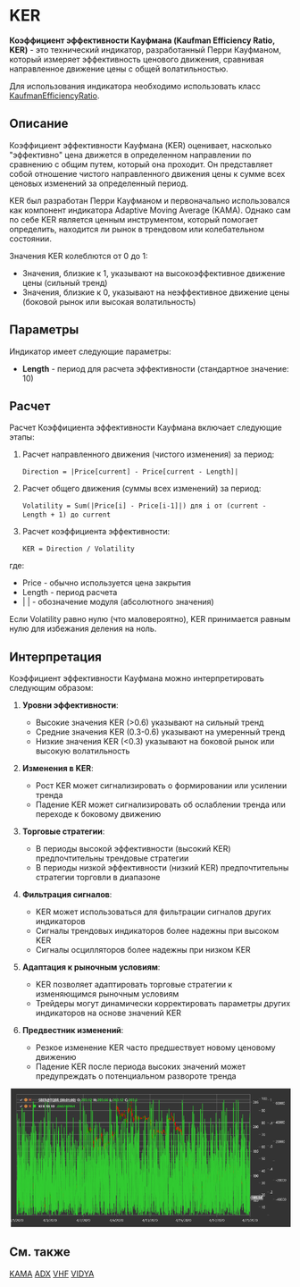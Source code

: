 # KER

**Коэффициент эффективности Кауфмана (Kaufman Efficiency Ratio, KER)** - это технический индикатор, разработанный Перри Кауфманом, который измеряет эффективность ценового движения, сравнивая направленное движение цены с общей волатильностью.

Для использования индикатора необходимо использовать класс [KaufmanEfficiencyRatio](xref:StockSharp.Algo.Indicators.KaufmanEfficiencyRatio).

## Описание

Коэффициент эффективности Кауфмана (KER) оценивает, насколько "эффективно" цена движется в определенном направлении по сравнению с общим путем, который она проходит. Он представляет собой отношение чистого направленного движения цены к сумме всех ценовых изменений за определенный период.

KER был разработан Перри Кауфманом и первоначально использовался как компонент индикатора Adaptive Moving Average (KAMA). Однако сам по себе KER является ценным инструментом, который помогает определить, находится ли рынок в трендовом или колебательном состоянии.

Значения KER колеблются от 0 до 1:
- Значения, близкие к 1, указывают на высокоэффективное движение цены (сильный тренд)
- Значения, близкие к 0, указывают на неэффективное движение цены (боковой рынок или высокая волатильность)

## Параметры

Индикатор имеет следующие параметры:
- **Length** - период для расчета эффективности (стандартное значение: 10)

## Расчет

Расчет Коэффициента эффективности Кауфмана включает следующие этапы:

1. Расчет направленного движения (чистого изменения) за период:
   ```
   Direction = |Price[current] - Price[current - Length]|
   ```

2. Расчет общего движения (суммы всех изменений) за период:
   ```
   Volatility = Sum(|Price[i] - Price[i-1]|) для i от (current - Length + 1) до current
   ```

3. Расчет коэффициента эффективности:
   ```
   KER = Direction / Volatility
   ```

где:
- Price - обычно используется цена закрытия
- Length - период расчета
- | | - обозначение модуля (абсолютного значения)

Если Volatility равно нулю (что маловероятно), KER принимается равным нулю для избежания деления на ноль.

## Интерпретация

Коэффициент эффективности Кауфмана можно интерпретировать следующим образом:

1. **Уровни эффективности**:
   - Высокие значения KER (>0.6) указывают на сильный тренд
   - Средние значения KER (0.3-0.6) указывают на умеренный тренд
   - Низкие значения KER (<0.3) указывают на боковой рынок или высокую волатильность

2. **Изменения в KER**:
   - Рост KER может сигнализировать о формировании или усилении тренда
   - Падение KER может сигнализировать об ослаблении тренда или переходе к боковому движению

3. **Торговые стратегии**:
   - В периоды высокой эффективности (высокий KER) предпочтительны трендовые стратегии
   - В периоды низкой эффективности (низкий KER) предпочтительны стратегии торговли в диапазоне

4. **Фильтрация сигналов**:
   - KER может использоваться для фильтрации сигналов других индикаторов
   - Сигналы трендовых индикаторов более надежны при высоком KER
   - Сигналы осцилляторов более надежны при низком KER

5. **Адаптация к рыночным условиям**:
   - KER позволяет адаптировать торговые стратегии к изменяющимся рыночным условиям
   - Трейдеры могут динамически корректировать параметры других индикаторов на основе значений KER

6. **Предвестник изменений**:
   - Резкое изменение KER часто предшествует новому ценовому движению
   - Падение KER после периода высоких значений может предупреждать о потенциальном развороте тренда

![indicator_kaufman_efficiency_ratio](../../../../images/indicator_kaufman_efficiency_ratio.png)

## См. также

[KAMA](kama.md)
[ADX](adx.md)
[VHF](vhf.md)
[VIDYA](vidya.md)